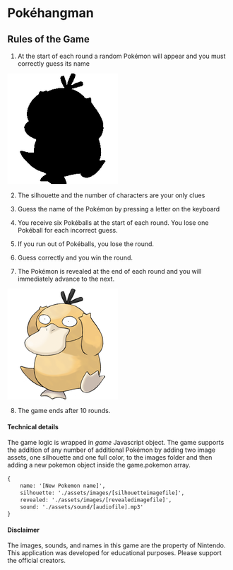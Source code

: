 # Pokéhangman

## Rules of the Game

1. At the start of each round a random Pokémon will appear and you must correctly guess its name 

![Pokemonhidden](assets/images/img10-s.png)

2. The silhouette and the number of characters are your only clues

3. Guess the name of the Pokémon by pressing a letter on the keyboard

4. You receive six Pokéballs at the start of each round. You lose one Pokéball for each incorrect guess.

5. If you run out of Pokéballs, you lose the round.  

6. Guess correctly and you win the round.

7. The Pokémon is revealed at the end of each round and you will immediately advance to the next.

![Pokemonrevealed](assets/images/img10.png)

8. The game ends after 10 rounds.

#### Technical details

The game logic is wrapped in *game* Javascript object.  The game supports the addition of any number of additional Pokémon by adding two image assets, one silhouette and one full color, to the images folder and then adding a new pokemon object inside the game.pokemon array.

```
{
    name: '[New Pokemon name]',
    silhouette: './assets/images/[silhouetteimagefile]',
    revealed: './assets/images/[revealedimagefile]',
    sound: './assets/sound/[audiofile].mp3'
}
```


#### Disclaimer

The images, sounds, and names in this game are the property of Nintendo.  This application was developed for educational purposes.  Please support the official creators.
